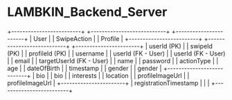 # LAMBKIN_Backend_Server 

+-------------------------+        +---------------------------+        +-----------------------+
|          User           |        |       SwipeAction         |        |        Profile        |
+-------------------------+        +---------------------------+        +-----------------------+
| userId (PK)             |        | swipeId (PK)              |        | profileId (PK)        |
| username                |        | userId (FK - User)        |        | userId (FK - User)    |
| email                   |        | targetUserId (FK - User)  |        | name                  |
| password                |        | actionType                |        | age                   |
| dateOfBirth             |        | timestamp                 |        | gender                |
| gender                  |        +---------------------------+        | bio                   |
| bio                     |                                             | interests             |
| location                |                                             | profileImageUrl       |
| profileImageUrl         |                                             +-----------------------+
| registrationTimestamp   |
|                         |
+-------------------------+
